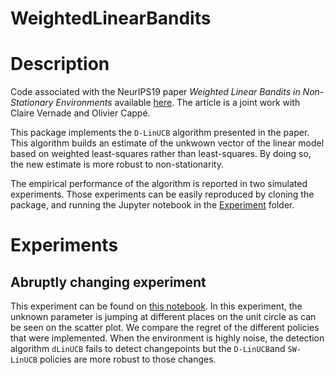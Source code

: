 # WeightedLinearBandits

# Description

Code associated with the NeurIPS19 paper *Weighted Linear Bandits in Non-Stationary Environments* available [here](https://arxiv.org/abs/1909.09146). The article is a joint work with Claire Vernade and Olivier Cappé.

This package implements the `D-LinUCB` algorithm presented in the paper. This algorithm builds an estimate of the unkwown vector of the linear model based on weighted least-squares rather than least-squares. By doing so, the new estimate is more robust to non-stationarity.

The empirical performance of the algorithm is reported in two simulated experiments. Those experiments can be easily reproduced by cloning the package, and running the Jupyter notebook in the [Experiment](Experiments/) folder.

# Experiments

## Abruptly changing experiment

This experiment can be found on [this notebook](Experiments/exp_ABRUPT_ENV_NEW.ipynb). In this experiment, the unknown parameter is jumping at different places on the unit circle as can be seen on the scatter plot. We compare the regret of the different policies that were implemented. When the environment is highly noise, the detection algorithm `dLinUCB` fails to detect changepoints but the `D-LinUCB`and `SW-LinUCB` policies are more robust to those changes.


